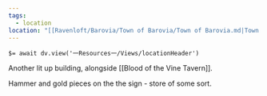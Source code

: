 ```yaml
---
tags:
  - location
location: "[[Ravenloft/Barovia/Town of Barovia/Town of Barovia.md|Town of Barovia]]"
---
```


`$= await dv.view('一Resources一/Views/locationHeader')`

Another lit up building, alongside [[Blood of the Vine Tavern]].

Hammer and gold pieces on the the sign - store of some sort.


